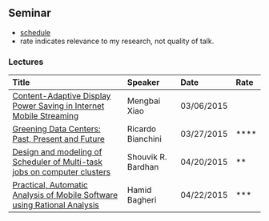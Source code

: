 ## Seminar

- [schedule](http://cs.gmu.edu/~setia/seminar-list.html)
- rate indicates relevance to my research, not quality of talk.

### Lectures
| Title| Speaker| Date| Rate|
|:----|:---|:----|:---|
|[Content-Adaptive Display Power Saving in Internet Mobile Streaming](content-adaptive.md)| Mengbai Xiao| 03/06/2015|
|[Greening Data Centers: Past, Present and Future](green-dc.md)|Ricardo Bianchini| 03/27/2015|****|
|[Design and modeling of Scheduler of Multi-task jobs on computer clusters](schedule-mp.md)| Shouvik R. Bardhan|04/20/2015|**|
|[Practical, Automatic Analysis of Mobile Software using Rational Analysis](software-rational-logic.md)|Hamid Bagheri| 04/22/2015| ***|
